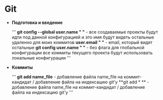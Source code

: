 # Git

- **Подготовка и введение**

    '''
    **git config --global user.name " "** - все создаваемые проекты будут идти под данной конфигурацией и это имя будут видеть остальные удаленно для моих коммитов
                          **user.email " "** - email, который видят остальные
    **git config user.name " "** - без флага для глобальной конфигурации все коммиты текущего проекта будут использовать локальные конфигурации 
    '''

- **Коммиты**
    
    '''
    **git add name_file** - добавление файла name_file на коммит-кандидат / добавление файла на индексацию git'у 
    **git add * ** - добавление файла name_file на коммит-кандидат / добавление файла на индексацию git'у 
    '''
